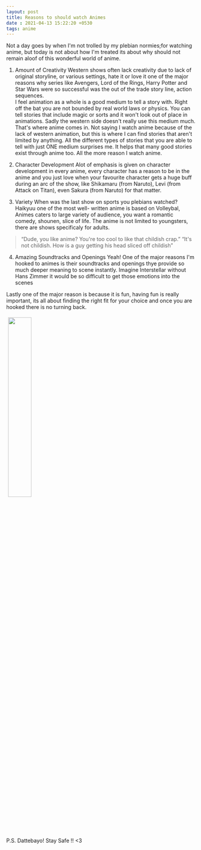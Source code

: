 ```yaml
---
layout: post
title: Reasons to should watch Animes
date : 2021-04-13 15:22:20 +0530
tags: anime
---
```

Not a day goes by when I'm not trolled by my plebian normies;for watching anime, but today is not about how I'm treated its about why should not remain aloof  of this wonderful world of anime.



1. Amount of Creativity
Western shows often lack creativity due to lack of original storyline, or various settings, hate it or love it one of the major reasons why series like Avengers, Lord of the Rings, Harry Potter and Star Wars were so successful was the out of the trade story line, action sequences.\
I feel animation as a whole is a good medium to tell a story with. Right off the bat you are not bounded by real world laws or physics. You can tell stories that include magic or sorts and it won't look out of place in animations. Sadly the western side doesn't really use this medium much.\
That's where anime comes in. Not saying I watch anime because of the lack of western animation, but this is where I can find stories that aren't limited by anything. All the different types of stories that you are able to tell with just ONE medium surprises me. It helps that many good stories exist through anime too. All the more reason I watch anime.

2. Character Development
Alot of emphasis is given on character development in every anime, every character has a reason to be in the anime and you just love when your favourite character gets a huge buff during an arc of the show, like Shikamaru (from Naruto), Levi (from Attack on Titan), even Sakura (from Naruto) for that matter.

3. Variety
When was the last show on sports you plebians watched? Haikyuu one of the most well- written anime is based on Volleybal, Animes caters to large variety of audience, you want a romantic comedy, shounen, slice of life. The anime is not limited to youngsters, there are shows specificaly for adults.
>“Dude, you like anime? You're too cool to like that childish crap.” “It's not childish. How is a guy getting his head sliced off childish”

4. Amazing Soundtracks and Openings
Yeah! One of the major reasons I'm hooked to animes is their soundtracks and openings thye provide so much deeper meaning to scene instantly. Imagine Interstellar without Hans Zimmer it would be so difficult to get those emotions into the scenes

Lastly one of the major reason is because it is fun, having fun is really important, its all about finding the right fit for your choice and once you are hooked there is no turning back.

<img style="float: bottom; width: 35%; padding: 5px;" src=" {{ site.url }}/assets/Naruto.jpg ">

P.S. Dattebayo! Stay Safe !! <3